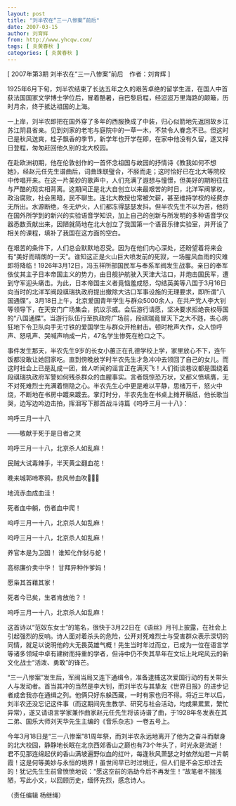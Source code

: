 ```yaml
---
layout: post
title: "刘半农在“三一八惨案”前后"
date: 2007-03-15
author: 刘育辉
from: http://www.yhcqw.com/
tags: [ 炎黄春秋 ]
categories: [ 炎黄春秋 ]
---
```



[ 2007年第3期 刘半农在“三一八惨案”前后　作者：刘育辉 ]


1925年6月下旬，刘半农结束了长达五年之久的艰苦卓绝的留学生涯，在国人中首获法国国家文学博士学位后，冒着酷暑，自巴黎启程，经迢迢万里海路的颠簸，历时月余，终于抵达祖国的上海。


一上岸，刘半农即把在国外穿了多年的西服换成了中装，归心似箭地先返回故乡江苏江阴县省亲。见到刘家的老宅与庭院中的一草一木，不禁令人眷念不已。但这时已是秋风送爽，桂子飘香的季节，新学年也开学在即，在家中他没有久留，遂又择日登程，匆匆赶回他久别的北大校园。


在赴欧洲初期，他在伦敦创作的一首怀念祖国与故园的抒情诗《教我如何不想她》，经赵元任先生谱曲后，词曲珠联璧合，不胫而走；这时恰好已在北大等院校中传唱开来。在这一片美妙的歌声中，人们充满了遐想与憧憬，但美好的期盼往往与严酷的现实相背离。这期间正是北大自创立以来最艰苦的时日，北洋军阀掌权，政治腐败，社会黑暗，民不聊生。连北大教授也常被欠薪，甚至维持学校的经费亦无所出。水源断绝，冬无炉火，人们都冻得瑟瑟发抖。但半农先生不以为苦，他将在国外所学到的新兴的实验语音学知识，加上自己的创新与所发明的多种语音学仪器悉数贡献出来，因陋就简地在北大创立了我国第一个语音乐律实验室，并开设了相关的课程，填补了我国在这方面的空白。


在艰苦的条件下，人们总会默默地忍受。因为在他们内心深处，还盼望着将来会有“美好而晴朗的一天”。谁知这正是火山巨大喷发前的死寂，一场腥风血雨的灾难即将降临！1926年3月12日，冯玉祥所部国民军与奉系军阀发生战事。亲日的奉军依仗其主子日本帝国主义的势力，由日舰护航驶入天津大沽口，并炮击国民军，遭到守军迎头痛击。为此，日本帝国主义者竟恼羞成怒，勾结英美等八国于3月16日向当时的北洋军阀段祺瑞执政府提出撤除大沽口军事设施的无理要求，即所谓“八国通牒”。3月18日上午，北京爱国青年学生与群众5000余人，在共产党人李大钊等领导下，在天安门广场集会，抗议示威。会后游行请愿，坚决要求拒绝丧权辱国的“八国通牒”。当游行队伍行至执政府广场前，段祺瑞竟冒天下之大不韪，丧心病狂地下令卫队向手无寸铁的爱国学生与群众开枪射击。顿时枪声大作，众人惊呼声、怒吼声、哭喊声响成一片，47名学生惨死在枪口之下。


事件发生那天，半农先生9岁的长女小蕙正在孔德学校上学，家里放心不下，连午饭都没敢让她回家吃。直到傍晚放学时半农先生才急冲冲去领回了自己的女儿。而这时社会上已是乱成一团，耸人听闻的谣言正在满天飞！人们街谈巷议都是围绕着段祺瑞执政府军警如何残杀群众的血腥事实。言者既惊恐万状，又都义愤填膺，无不对死难烈士充满着恻隐之心。半农先生心中更是难以平静，思绪万千，怒火中烧，不断地在书房中踱来踱去。掌灯时分，半农先生在书桌上摊开稿纸，他长歌当哭，边写边吟边击拍，挥泪写下那首战斗诗篇《呜呼三月一十八》：

呜呼三月一十八

——敬献于死于是日者之灵

呜呼三月一十八，北京杀人如乱麻！

民贼大试毒辣手，半天黄尘翻血花！

晚来城郭啼寒鸦，悲风带血吹！

地流赤血成血洼！

死者血中躺，伤者血中爬！

呜呼三月一十八，北京杀人如乱麻！

呜呼三月一十八，北京杀人如乱麻！

养官本是为卫国！ 谁知化作豺与蛇！

高标廉价卖中华！ 甘拜异种作爹妈！

愿枭其首藉其家！

死者今已矣，生者肯放他？！

呜呼三月一十八，北京杀人如乱麻！


这首诗以“范奴东女士”的笔名，很快于3月22日在《语丝》月刊上披露，在社会上引起强烈的反响。诗人面对着杀头的危险，公开对死难烈士与受害群众表示深切的同情，就足以说明他的大无畏英雄气概！先生当时年过而立，已成为一位在语言学等诸多领域中卓有建树而持重的学者，但诗中仍不失其早年在文坛上叱咤风云的新文化战士“活泼、勇敢”的锋芒。


“三一八惨案”发生后，军阀当局又连下通缉令，准备逮捕这次爱国行动的有关带头人与发动者。首当其冲的当然是李大钊，而刘半农与其挚友《世界日报》的进步记者成舍我亦在通缉之列。他俩只好东躲西藏，一时有家也归不得。将近三年以后，刘半农还没忘记这件事（而这期间先生教学、研究与社会活动，均成果累累，繁忙异常），遂又请语言学家兼作曲家赵元任先生将该诗谱了曲，于1928年冬发表在其二弟、国乐大师刘天华先生主编的《音乐杂志》一卷五号上。


今年3月18日是“三一八惨案”81周年祭，而刘半农永远地离开了他为之奋斗而献身的北大校园，静静地长眠在北京西郊香山之巅也有73个年头了，时光永是流逝！君不见那连绵起伏的香山满坡遍野似血的红叶，每逢秋风萧瑟之时依然灿若一片朝霞！这是何等美妙与永恒的境界！虽世间早已时过境迁，但人们是不会忘却过去的！犹记先生生前曾愤愤地说：“愿这空前的浩劫今后不再发生！”故笔者不揣浅陋，写此小文，以回顾历史，缅怀先烈，感念诗人。

（责任编辑 杨继绳）


